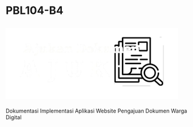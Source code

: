 # PBL104-B4
![logo](https://github.com/BintangDwiImamDermawan/pbl/blob/main/assets%2Flogo.svg)
--
Dokumentasi Implementasi Aplikasi Website Pengajuan Dokumen Warga Digital
